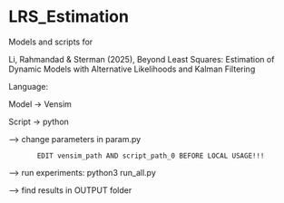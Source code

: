 # LRS_Estimation
Models and scripts for 

Li, Rahmandad & Sterman (2025), Beyond Least Squares: Estimation of Dynamic Models with Alternative Likelihoods and Kalman Filtering

Language: 

  Model -> Vensim
  
  Script -> python
        
--> change parameters in param.py
           
           EDIT vensim_path AND script_path_0 BEFORE LOCAL USAGE!!! 
           
--> run experiments: python3 run_all.py

--> find results in OUTPUT folder
